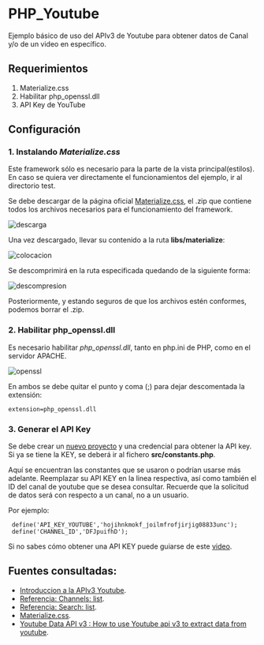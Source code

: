 # PHP_Youtube
Ejemplo básico de uso del APIv3 de Youtube para obtener datos de Canal y/o de un video en específico.

## Requerimientos
1. Materialize.css
2. Habilitar php_openssl.dll
3. API Key de YouTube

## Configuración
### 1. Instalando _Materialize.css_
Este framework sólo es necesario para la parte de la vista principal(estilos). En caso se quiera ver directamente el funcionamientos del ejemplo, ir al directorio test.

Se debe descargar de la página oficial [Materialize.css](http://materializecss.com/getting-started.html "Descarga el .zip"), el .zip que contiene todos los archivos necesarios para el funcionamiento del framework.

![descarga](https://k60.kn3.net/0/7/8/4/9/D/DB8.png)

Una vez descargado, llevar su contenido a la ruta __libs/materialize__:

![colocacion](https://k61.kn3.net/2/B/9/C/6/4/96A.png)

Se descomprimirá en la ruta especificada quedando de la siguiente forma:

![descompresion](https://k61.kn3.net/E/5/3/8/5/0/ABE.png)

Posteriormente, y estando seguros de que los archivos estén conformes, podemos borrar el .zip. 

### 2. Habilitar php_openssl.dll
Es necesario habilitar _php_openssl.dll_, tanto en php.ini de PHP, como en el servidor APACHE.

![openssl](https://k60.kn3.net/7/C/A/6/4/9/3CF.png)

En ambos se debe quitar el punto y coma (;) para dejar descomentada la extensión:
~~~
extension=php_openssl.dll
~~~

### 3. Generar el API Key
Se debe crear un [nuevo proyecto](https://console.developers.google.com 'Pincha aquí para ir') y una credencial para obtener la API key. Si ya se tiene la KEY, se deberá ir al fichero __src/constants.php__.

Aquí se encuentran las constantes que se usaron o podrían usarse más adelante. Reemplazar su API KEY en la linea respectiva, así como también el ID del canal de youtube que se desea consultar. Recuerde que la solicitud de datos será con respecto a un canal, no a un usuario.

Por ejemplo:

~~~
 define('API_KEY_YOUTUBE','hojihnkmokf_joilmfrofjirjig08833unc');
 define('CHANNEL_ID','DFJpuifhD');
~~~

Si no sabes cómo obtener una API KEY puede guiarse de este [video](https://youtu.be/AcUauzCn7RE). 

## Fuentes consultadas:

- [Introduccion a la APIv3 Youtube](https://developers.google.com/youtube/v3/getting-started).
- [Referencia: Channels: list](https://developers.google.com/youtube/v3/docs/channels/list).
- [Referencia: Search: list](https://developers.google.com/youtube/v3/docs/search/list).
- [Materialize.css](http://materializecss.com/cards.html).
- [Youtube Data API v3 : How to use Youtube api v3 to extract data from youtube](https://youtu.be/AcUauzCn7RE).
